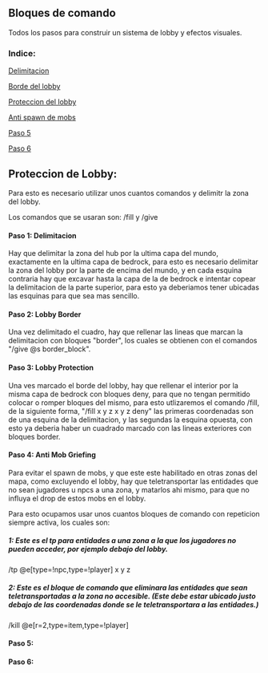 ## Bloques de comando

Todos los pasos para construir un sistema de lobby y efectos visuales.

### Indice:

[Delimitacion](https://github.com/JustTinajero/PokeMapSteps/edit/main/commandblocks.md#paso-1-delimitacion "Atajo al paso 1")

[Borde del lobby](https://github.com/JustTinajero/PokeMapSteps/blob/main/commandblocks.md#paso-2-lobby-border "Atajo al paso 2")

[Proteccion del lobby](https://github.com/JustTinajero/PokeMapSteps/blob/main/commandblocks.md#paso-3-lobby-protection "Atajo al paso 3")

[Anti spawn de mobs](https://github.com/JustTinajero/PokeMapSteps/blob/main/commandblocks.md#paso-4-anti-mob-griefing "Atajo al paso 4")

[Paso 5](https://github.com/JustTinajero/PokeMapSteps/blob/main/commandblocks.md#paso-5 "Atajo al paso 5")

[Paso 6](https://github.com/JustTinajero/PokeMapSteps/blob/main/commandblocks.md#paso-6 "Atajo al paso 6")

## Proteccion de Lobby:
Para esto es necesario utilizar unos cuantos comandos y delimitr la zona del lobby.

Los comandos que se usaran son: /fill y /give

#### Paso 1: Delimitacion

Hay que delimitar la zona del hub por la ultima capa del mundo, exactamente en la ultima capa de bedrock, para esto es necesario delimitar la zona del lobby por la parte de encima del mundo, y en cada esquina contraria hay que excavar hasta la capa de la de bedrock e intentar copear la delimitacion de la parte superior, para esto ya deberiamos tener ubicadas las esquinas para que sea mas sencillo.

#### Paso 2: Lobby Border

Una vez delimitado el cuadro, hay que rellenar las lineas que marcan la delimitacion con bloques "border", los cuales se obtienen con el comandos "/give @s border_block".

#### Paso 3: Lobby Protection

Una ves marcado el borde del lobby, hay que rellenar el interior por la misma capa de bedrock con bloques deny, para que no tengan permitido colocar o romper bloques del mismo, para esto utlizaremos el comando /fill, de la siguiente forma, "/fill x y z x y z deny" las primeras coordenadas son de una esquina de la delimitacion, y las segundas la esquina opuesta, con esto ya deberia haber un cuadrado marcado con las lineas exteriores con bloques border.

#### Paso 4: Anti Mob Griefing

Para evitar el spawn de mobs, y que este este habilitado en otras zonas del mapa, como excluyendo el lobby, hay que teletransportar las entidades que no sean jugadores u npcs a una zona, y matarlos ahi mismo, para que no influya el drop de estos mobs en el lobby.

Para esto ocupamos usar unos cuantos bloques de comando con repeticion siempre activa, los cuales son:

##### 1: Este es el tp para entidades a una zona a la que los jugadores no pueden acceder, por ejemplo debajo del lobby.

/tp @e[type=!npc,type=!player] x y z

##### 2: Este es el bloque de comando que eliminara las entidades que sean teletransportadas a la zona no accesible. (Este debe estar ubicado justo debajo de las coordenadas donde se le teletransportara a las entidades.)

/kill @e[r=2,type=item,type=!player]

#### Paso 5:

#### Paso 6:
